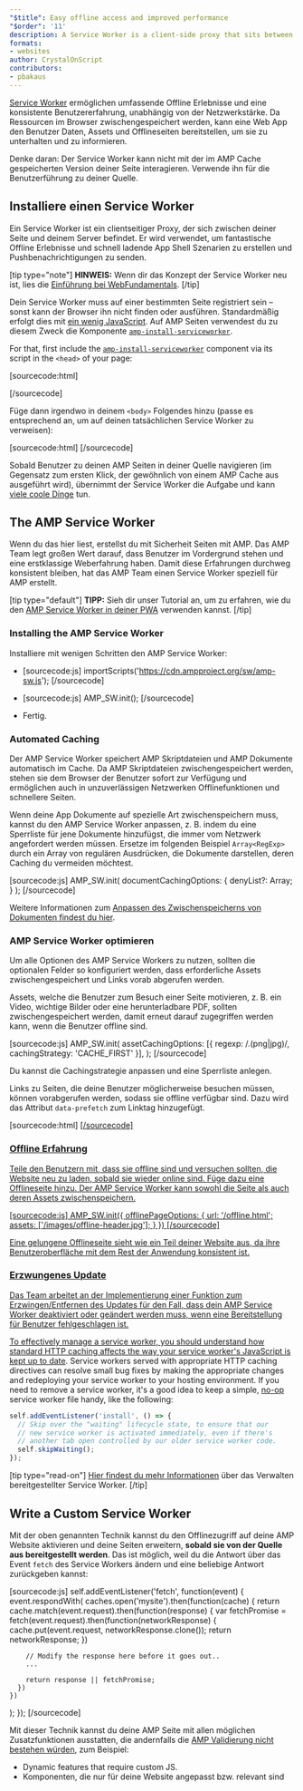 ```yaml
---
"$title": Easy offline access and improved performance
"$order": '11'
description: A Service Worker is a client-side proxy that sits between your page and your server, and is used to build fantastic offline experiences, fast-loading ...
formats:
- websites
author: CrystalOnScript
contributors:
- pbakaus
---
```


[Service Worker](https://developer.mozilla.org/en-US/docs/Web/API/Service_Worker_API) ermöglichen umfassende Offline Erlebnisse und eine konsistente Benutzererfahrung, unabhängig von der Netzwerkstärke. Da Ressourcen im Browser zwischengespeichert werden, kann eine Web App den Benutzer Daten, Assets und Offlineseiten bereitstellen, um sie zu unterhalten und zu informieren.

Denke daran: Der Service Worker kann nicht mit der im AMP Cache gespeicherten Version deiner Seite interagieren. Verwende ihn für die Benutzerführung zu deiner Quelle.

## Installiere einen Service Worker

Ein Service Worker ist ein clientseitiger Proxy, der sich zwischen deiner Seite und deinem Server befindet. Er wird verwendet, um fantastische Offline Erlebnisse und schnell ladende App Shell Szenarien zu erstellen und Pushbenachrichtigungen zu senden.

[tip type="note"] **HINWEIS:** Wenn dir das Konzept der Service Worker neu ist, lies die [Einführung bei WebFundamentals](https://developers.google.com/web/fundamentals/getting-started/primers/service-workers). [/tip]

Dein Service Worker muss auf einer bestimmten Seite registriert sein – sonst kann der Browser ihn nicht finden oder ausführen. Standardmäßig erfolgt dies mit [ein wenig JavaScript](https://developers.google.com/web/fundamentals/instant-and-offline/service-worker/registration). Auf AMP Seiten verwendest du zu diesem Zweck die Komponente [`amp-install-serviceworker`](../../../documentation/components/reference/amp-install-serviceworker.md).

For that, first include the [`amp-install-serviceworker`](../../../documentation/components/reference/amp-install-serviceworker.md) component via its script in the `<head>` of your page:

[sourcecode:html]

<script async custom-element="amp-install-serviceworker"
  src="https://cdn.ampproject.org/v0/amp-install-serviceworker-0.1.js"></script>

[/sourcecode]

Füge dann irgendwo in deinem `<body>` Folgendes hinzu (passe es entsprechend an, um auf deinen tatsächlichen Service Worker zu verweisen):

[sourcecode:html]
<amp-install-serviceworker
      src="https://www.your-domain.com/serviceworker.js"
      layout="nodisplay">
</amp-install-serviceworker>
[/sourcecode]

Sobald Benutzer zu deinen AMP Seiten in deiner Quelle navigieren (im Gegensatz zum ersten Klick, der gewöhnlich von einem AMP Cache aus ausgeführt wird), übernimmt der Service Worker die Aufgabe und kann [viele coole Dinge](https://developers.google.com/web/fundamentals/instant-and-offline/offline-ux) tun.

## The AMP Service Worker

Wenn du das hier liest, erstellst du mit Sicherheit Seiten mit AMP. Das AMP Team legt großen Wert darauf, dass Benutzer im Vordergrund stehen und eine erstklassige Weberfahrung haben. Damit diese Erfahrungen durchweg konsistent bleiben, hat das AMP Team einen Service Worker speziell für AMP erstellt.

[tip type="default"] **TIPP:** Sieh dir unser Tutorial an, um zu erfahren, wie du den [AMP Service Worker in deiner PWA](/content/amp-dev/documentation/guides-and-tutorials/optimize-measure/amp_to_pwa.md) verwenden kannst. [/tip]

### Installing the AMP Service Worker

Installiere mit wenigen Schritten den AMP Service Worker:

- [sourcecode:js]  importScripts('https://cdn.ampproject.org/sw/amp-sw.js');  [/sourcecode]

- [sourcecode:js]
      AMP_SW.init();
      [/sourcecode]

- Fertig.

### Automated Caching

Der AMP Service Worker speichert AMP Skriptdateien und AMP Dokumente automatisch im Cache. Da AMP Skriptdateien zwischengespeichert werden, stehen sie dem Browser der Benutzer sofort zur Verfügung und ermöglichen auch in unzuverlässigen Netzwerken Offlinefunktionen und schnellere Seiten.

Wenn deine App Dokumente auf spezielle Art zwischenspeichern muss, kannst du den AMP Service Worker anpassen, z. B. indem du eine Sperrliste für jene Dokumente hinzufügst, die immer vom Netzwerk angefordert werden müssen. Ersetze im folgenden Beispiel `Array<RegExp>` durch ein Array von regulären Ausdrücken, die Dokumente darstellen, deren Caching du vermeiden möchtest.

[sourcecode:js]
AMP_SW.init(
documentCachingOptions: {
denyList?: Array<RegExp>;
}
);
[/sourcecode]

Weitere Informationen zum [Anpassen des Zwischenspeicherns von Dokumenten findest du hier](https://github.com/ampproject/amp-sw/tree/master/src/modules/document-caching).

### AMP Service Worker optimieren

Um alle Optionen des AMP Service Workers zu nutzen, sollten die optionalen Felder so konfiguriert werden, dass erforderliche Assets zwischengespeichert und Links vorab abgerufen werden.

Assets, welche die Benutzer zum Besuch einer Seite motivieren, z. B. ein Video, wichtige Bilder oder eine herunterladbare PDF, sollten zwischengespeichert werden, damit erneut darauf zugegriffen werden kann, wenn die Benutzer offline sind.

[sourcecode:js]
AMP_SW.init(
assetCachingOptions: [{
regexp: /\.(png|jpg)/,
cachingStrategy: 'CACHE_FIRST'
}],
);
[/sourcecode]

Du kannst die Cachingstrategie anpassen und eine Sperrliste anlegen.

Links zu Seiten, die deine Benutzer möglicherweise besuchen müssen, können vorabgerufen werden, sodass sie offline verfügbar sind. Dazu wird das Attribut `data-prefetch` zum Linktag hinzugefügt.

[sourcecode:html]
<a href='....' data-rel='prefetch' />
[/sourcecode]

### Offline Erfahrung

Teile den Benutzern mit, dass sie offline sind und versuchen sollten, die Website neu zu laden, sobald sie wieder online sind. Füge dazu eine Offlineseite hinzu. Der AMP Service Worker kann sowohl die Seite als auch deren Assets zwischenspeichern.

[sourcecode:js]
AMP_SW.init({
offlinePageOptions: {
url: '/offline.html';
assets: ['/images/offline-header.jpg'];
}
})
[/sourcecode]

Eine gelungene Offlineseite sieht wie ein Teil deiner Website aus, da ihre Benutzeroberfläche mit dem Rest der Anwendung konsistent ist.

### Erzwungenes Update

Das Team arbeitet an der Implementierung einer Funktion zum Erzwingen/Entfernen des Updates für den Fall, dass dein AMP Service Worker deaktiviert oder geändert werden muss, wenn eine Bereitstellung für Benutzer fehlgeschlagen ist.

To effectively manage a service worker, you should understand how [standard HTTP caching affects the way your service worker's JavaScript is kept up to date](https://developers.google.com/web/updates/2018/06/fresher-sw). Service workers served with appropriate HTTP caching directives can resolve small bug fixes by making the appropriate changes and redeploying your service worker to your hosting environment. If you need to remove a service worker, it's a good idea to keep a simple, [no-op](https://en.wikipedia.org/wiki/NOP) service worker file handy, like the following:

```js
self.addEventListener('install', () => {
  // Skip over the "waiting" lifecycle state, to ensure that our
  // new service worker is activated immediately, even if there's
  // another tab open controlled by our older service worker code.
  self.skipWaiting();
});
```

[tip type="read-on"] [Hier findest du mehr Informationen](https://stackoverflow.com/questions/33986976/how-can-i-remove-a-buggy-service-worker-or-implement-a-kill-switch/38980776#38980776) über das Verwalten bereitgestellter Service Worker. [/tip]

## Write a Custom Service Worker

Mit der oben genannten Technik kannst du den Offlinezugriff auf deine AMP Website aktivieren und deine Seiten erweitern, **sobald sie von der Quelle aus bereitgestellt werden**. Das ist möglich, weil du die Antwort über das Event `fetch` des Service Workers ändern und eine beliebige Antwort zurückgeben kannst:

[sourcecode:js]
self.addEventListener('fetch', function(event) {
event.respondWith(
caches.open('mysite').then(function(cache) {
return cache.match(event.request).then(function(response) {
var fetchPromise = fetch(event.request).then(function(networkResponse) {
cache.put(event.request, networkResponse.clone());
return networkResponse;
})

        // Modify the response here before it goes out..
        ...

        return response || fetchPromise;
      })
    })

);
});
[/sourcecode]

Mit dieser Technik kannst du deine AMP Seite mit allen möglichen Zusatzfunktionen ausstatten, die andernfalls die [AMP Validierung nicht bestehen würden](../../../documentation/guides-and-tutorials/learn/validation-workflow/validate_amp.md), zum Beispiel:

- Dynamic features that require custom JS.
- Komponenten, die nur für deine Website angepasst bzw. relevant sind
